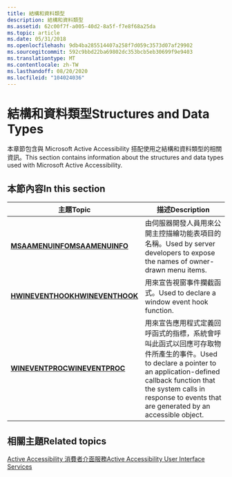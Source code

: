 ```yaml
---
title: 結構和資料類型
description: 結構和資料類型
ms.assetid: 62c00f7f-a005-40d2-8a5f-f7e8f68a25da
ms.topic: article
ms.date: 05/31/2018
ms.openlocfilehash: 9db4ba285514407a258f7d059c3573d07af29902
ms.sourcegitcommit: 592c9bbd22ba69802dc353bcb5eb30699f9e9403
ms.translationtype: MT
ms.contentlocale: zh-TW
ms.lasthandoff: 08/20/2020
ms.locfileid: "104024036"
---
```

# <a name="structures-and-data-types"></a><span data-ttu-id="f1ec3-103">結構和資料類型</span><span class="sxs-lookup"><span data-stu-id="f1ec3-103">Structures and Data Types</span></span>

<span data-ttu-id="f1ec3-104">本章節包含與 Microsoft Active Accessibility 搭配使用之結構和資料類型的相關資訊。</span><span class="sxs-lookup"><span data-stu-id="f1ec3-104">This section contains information about the structures and data types used with Microsoft Active Accessibility.</span></span>

## <a name="in-this-section"></a><span data-ttu-id="f1ec3-105">本節內容</span><span class="sxs-lookup"><span data-stu-id="f1ec3-105">In this section</span></span>



| <span data-ttu-id="f1ec3-106">主題</span><span class="sxs-lookup"><span data-stu-id="f1ec3-106">Topic</span></span>                                             | <span data-ttu-id="f1ec3-107">描述</span><span class="sxs-lookup"><span data-stu-id="f1ec3-107">Description</span></span>                                                                                                                                                              |
|---------------------------------------------------|--------------------------------------------------------------------------------------------------------------------------------------------------------------------------|
| [<span data-ttu-id="f1ec3-108">**MSAAMENUINFO**</span><span class="sxs-lookup"><span data-stu-id="f1ec3-108">**MSAAMENUINFO**</span></span>](/windows/win32/api/oleacc/ns-oleacc-msaamenuinfo)<br/>   | <span data-ttu-id="f1ec3-109">由伺服器開發人員用來公開主控描繪功能表項目的名稱。</span><span class="sxs-lookup"><span data-stu-id="f1ec3-109">Used by server developers to expose the names of owner-drawn menu items.</span></span><br/>                                                                                      |
| [<span data-ttu-id="f1ec3-110">**HWINEVENTHOOK**</span><span class="sxs-lookup"><span data-stu-id="f1ec3-110">**HWINEVENTHOOK**</span></span>](hwineventhook.md)<br/> | <span data-ttu-id="f1ec3-111">用來宣告視窗事件攔截函式。</span><span class="sxs-lookup"><span data-stu-id="f1ec3-111">Used to declare a window event hook function.</span></span><br/>                                                                                                                 |
| <span data-ttu-id="f1ec3-112">[**WINEVENTPROC**](/previous-versions/windows/desktop/legacy/dd373882(v=vs.85))</span><span class="sxs-lookup"><span data-stu-id="f1ec3-112">[**WINEVENTPROC**](/previous-versions/windows/desktop/legacy/dd373882(v=vs.85))</span></span><br/>   | <span data-ttu-id="f1ec3-113">用來宣告應用程式定義回呼函式的指標，系統會呼叫此函式以回應可存取物件所產生的事件。</span><span class="sxs-lookup"><span data-stu-id="f1ec3-113">Used to declare a pointer to an application-defined callback function that the system calls in response to events that are generated by an accessible object.</span></span><br/> |



 

## <a name="related-topics"></a><span data-ttu-id="f1ec3-114">相關主題</span><span class="sxs-lookup"><span data-stu-id="f1ec3-114">Related topics</span></span>

<dl> <dt>

[<span data-ttu-id="f1ec3-115">Active Accessibility 消費者介面服務</span><span class="sxs-lookup"><span data-stu-id="f1ec3-115">Active Accessibility User Interface Services</span></span>](active-accessibility-user-interface-services-ref.md)
</dt> </dl>

 

